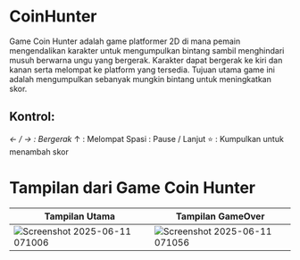 ﻿# CoinHunter
 Game Coin Hunter adalah game platformer 2D di mana pemain mengendalikan karakter untuk mengumpulkan bintang sambil menghindari musuh berwarna ungu yang bergerak. Karakter dapat bergerak ke kiri dan kanan serta melompat ke platform yang tersedia. Tujuan utama game ini        adalah mengumpulkan sebanyak mungkin bintang untuk meningkatkan skor.

## Kontrol:
  *← / → : Bergerak*
  ↑ : Melompat
  Spasi : Pause / Lanjut
  ⭐ : Kumpulkan untuk menambah skor

# Tampilan dari Game Coin Hunter
| Tampilan Utama | Tampilan GameOver |
|------|-------|
| ![Screenshot 2025-06-11 071006](https://github.com/user-attachments/assets/39379b55-4f80-4e61-a1f1-e6b93870d001) | ![Screenshot 2025-06-11 071056](https://github.com/user-attachments/assets/76843230-c550-4912-842a-5528722fb3c6)
